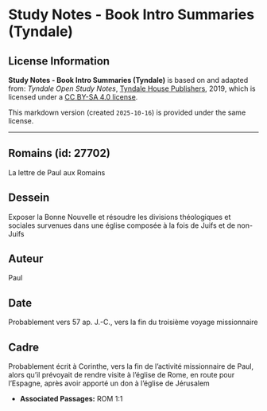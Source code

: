 # Study Notes - Book Intro Summaries (Tyndale)

## License Information

**Study Notes - Book Intro Summaries (Tyndale)** is based on and adapted from: _Tyndale Open Study Notes_, [Tyndale House Publishers](https://tyndaleopenresources.com/), 2019, which is licensed under a [CC BY-SA 4.0 license](https://creativecommons.org/licenses/by-sa/4.0/legalcode.en).

This markdown version (created `2025-10-16`) is provided under the same license.



--------------------------------

## Romains (id: 27702)

La lettre de Paul aux Romains

Dessein
-------

Exposer la Bonne Nouvelle et résoudre les divisions théologiques et sociales survenues dans une église composée à la fois de Juifs et de non\-Juifs

Auteur
------

Paul

Date
----

Probablement vers 57 ap. J.\-C., vers la fin du troisième voyage missionnaire

Cadre
-----

Probablement écrit à Corinthe, vers la fin de l’activité missionnaire de Paul, alors qu’il prévoyait de rendre visite à l’église de Rome, en route pour l’Espagne, après avoir apporté un don à l’église de Jérusalem

* **Associated Passages:** ROM 1:1

